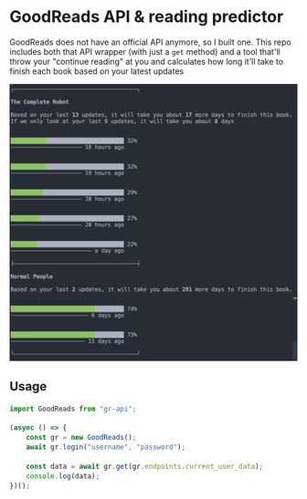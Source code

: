 # GoodReads API & reading predictor

GoodReads does not have an official API anymore, so I built one. This repo includes both that API wrapper (with just a `get` method) and a tool that'll throw your "continue reading" at you and calculates how long it'll take to finish each book based on your latest updates

![Screenshot of progress predictions](./assets/screenshot.png)

## Usage

```ts
import GoodReads from "gr-api";

(async () => {
	const gr = new GoodReads();
	await gr.login("username", "password");

	const data = await gr.get(gr.endpoints.current_user_data);
	console.log(data);
})();
```